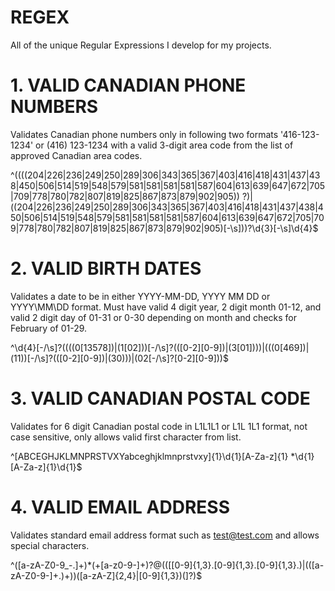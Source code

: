 # REGEX
All of the unique Regular Expressions I develop for my projects.


# 1. VALID CANADIAN PHONE NUMBERS
Validates Canadian phone numbers only in following two formats '416-123-1234' or (416) 123-1234 with a valid 3-digit area code from the list of approved Canadian area codes.

^((\((204|226|236|249|250|289|306|343|365|367|403|416|418|431|437|438|450|506|514|519|548|579|581|581|581|581|587|604|613|639|647|672|705|709|778|780|782|807|819|825|867|873|879|902|905)\) ?)|((204|226|236|249|250|289|306|343|365|367|403|416|418|431|437|438|450|506|514|519|548|579|581|581|581|581|587|604|613|639|647|672|705|709|778|780|782|807|819|825|867|873|879|902|905)[-\s]))?\d{3}[-\s]\d{4}$

# 2. VALID BIRTH DATES
Validates a date to be in either YYYY-MM-DD, YYYY MM DD or YYYY\MM\DD format. Must have valid 4 digit year, 2 digit month 01-12, and valid 2 digit day of 01-31 or 0-30 depending on month and checks for February of 01-29.

^\d{4}[\-\/\s]?((((0[13578])|(1[02]))[\-\/\s]?(([0-2][0-9])|(3[01])))|(((0[469])|(11))[\-\/\s]?(([0-2][0-9])|(30)))|(02[\-\/\s]?[0-2][0-9]))$

# 3. VALID CANADIAN POSTAL CODE
Validates for 6 digit Canadian postal code in L1L1L1 or L1L 1L1 format, not case sensitive, only allows valid first character from list.

^[ABCEGHJKLMNPRSTVXYabceghjklmnprstvxy]{1}\d{1}[A-Za-z]{1} *\d{1}[A-Za-z]{1}\d{1}$

# 4. VALID EMAIL ADDRESS
Validates standard email address format such as test@test.com and allows special characters.

^([a-zA-Z0-9_\-\.]+)*(\+[a-z0-9-]+)?@((\[[0-9]{1,3}\.[0-9]{1,3}\.[0-9]{1,3}\.)|(([a-zA-Z0-9\-]+\.)+))([a-zA-Z]{2,4}|[0-9]{1,3})(\]?)$
